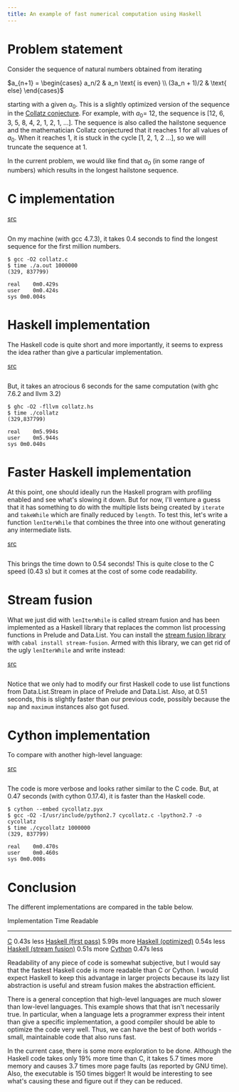 ```yaml
---
title: An example of fast numerical computation using Haskell
---
```


# Problem statement

Consider the sequence of natural numbers obtained from iterating 

$a_{n+1} = \begin{cases} a_n/2 & a_n \text{ is even} \\
                         (3a_n + 1)/2 & \text{ else} \end{cases}$

starting with a given $a_0$. This is a slightly optimized version of the
sequence in the [Collatz conjecture]. For example, with $a_0 =$ 12, the sequence
is [12, 6, 3, 5, 8, 4, 2, 1, 2, 1, ...]. The sequence is also called the
hailstone sequence and the mathematician Collatz conjectured that it reaches 1
for all values of $a_0$. When it reaches 1, it is stuck in the cycle [1, 2, 1, 2
...], so we will truncate the sequence at 1.

In the current problem, we would like find that $a_0$ (in some range of numbers)
which results in the longest hailstone sequence.

# C implementation

[src](src/collatz.c)

```{.c .numberLines include="collatz.c"}
```

On my machine (with gcc 4.7.3), it takes 0.4 seconds to find the
longest sequence for the first million numbers.

```{.bash}
$ gcc -O2 collatz.c
$ time ./a.out 1000000
(329, 837799)

real	0m0.429s
user	0m0.424s
sys	0m0.004s
```

# Haskell implementation

The Haskell code is quite short and more importantly, it seems to express the
idea rather than give a particular implementation.

[src](src/collatz.hs)

```{.haskell .numberLines include="collatz.hs"}
```

But, it takes an atrocious 6 seconds for the same computation (with ghc 7.6.2
and llvm 3.2)

```{.bash}
$ ghc -O2 -fllvm collatz.hs
$ time ./collatz
(329,837799)

real	0m5.994s
user	0m5.944s
sys	0m0.040s
```

# Faster Haskell implementation

At this point, one should ideally run the Haskell program with profiling enabled
and see what's slowing it down. But for now, I'll venture a guess that it has
something to do with the multiple lists being created by `iterate` and
`takeWhile` which are finally reduced by `length`. To test this, let's write a
function `lenIterWhile` that combines the three into one without generating any
intermediate lists.

[src](src/collatz1.hs)

```{.haskell .numberLines include="collatz1.hs"}
```

This brings the time down to 0.54 seconds! This is quite close to the C speed
(0.43 s) but it comes at the cost of some code readability.

# Stream fusion

What we just did with `lenIterWhile` is called stream fusion and has been
implemented as a Haskell library that replaces the common list processing
functions in Prelude and Data.List. You can install the [stream fusion library]
with `cabal install stream-fusion`. Armed with this library, we can get rid of
the ugly `lenIterWhile` and write instead:

[src](src/collatz2.hs)

```{.haskell .numberLines include="collatz2.hs"}
```

Notice that we only had to modify our first Haskell code to use list functions
from Data.List.Stream in place of Prelude and Data.List. Also, at 0.51 seconds,
this is slightly faster than our previous code, possibly because the `map` and
`maximum` instances also got fused.

# Cython implementation

To compare with another high-level language:

[src](src/cycollatz.pyx)

```{.python .numberLines include="cycollatz.pyx"}
```

The code is more verbose and looks rather similar to the C code. But, at 0.47
seconds (with cython 0.17.4), it is faster than the Haskell code.

```{.bash}
$ cython --embed cycollatz.pyx
$ gcc -O2 -I/usr/include/python2.7 cycollatz.c -lpython2.7 -o cycollatz
$ time ./cycollatz 1000000
(329, 837799)

real	0m0.470s
user	0m0.460s
sys	0m0.008s
```

# Conclusion

The different implementations are compared in the table below. 

Implementation                          Time    Readable
-------------------------------------- ------   --------
[C](collatz.c)                          0.43s      less
[Haskell (first pass)](collatz.hs)      5.99s      more
[Haskell (optimized)](collatz1.hs)      0.54s      less
[Haskell (stream fusion)](collatz2.hs)  0.51s      more
[Cython](cycollatz.pyx)                 0.47s      less

Readability of any piece of code is somewhat subjective, but I would say that
the fastest Haskell code is more readable than C or Cython. I would expect
Haskell to keep this advantage in larger projects because its lazy list
abstraction is useful and stream fusion makes the abstraction efficient.

There is a general conception that high-level languages are much slower than
low-level languages. This example shows that that isn't necessarily true. In
particular, when a language lets a programmer express their intent than give a
specific implementation, a good compiler should be able to optimize the code
very well. Thus, we can have the best of both worlds - small, maintainable code
that also runs fast.

In the current case, there is some more exploration to be done. Although the
Haskell code takes only 19% more time than C, it takes 5.7 times more memory and
causes 3.7 times more page faults (as reported by GNU time). Also, the
executable is 150 times bigger! It would be interesting to see what's causing
these and figure out if they can be reduced.

[Collatz conjecture]: http://en.wikipedia.org/wiki/Collatz_conjecture
[stream fusion library]: http://hackage.haskell.org/package/stream-fusion 
